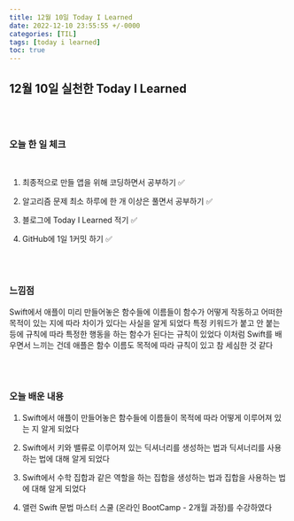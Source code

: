 ```yaml
---
title: 12월 10일 Today I Learned
date: 2022-12-10 23:55:55 +/-0000
categories: [TIL]
tags: [today i learned]
toc: true
---
```


## 12월 10일 실천한 Today I Learned

<br><br>

### 오늘 한 일 체크
<br>

1. 최종적으로 만들 앱을 위해 코딩하면서 공부하기 ✅

2. 알고리즘 문제 최소 하루에 한 개 이상은 풀면서 공부하기 ✅

3. 블로그에 Today I Learned 적기 ✅

4. GitHub에 1일 1커밋 하기 ✅

<br><br>

### 느낌점

Swift에서 애플이 미리 만들어놓은 함수들에 이름들이 함수가 어떻게 작동하고 어떠한 목적이 있는 지에 따라 차이가 있다는 사실을 알게 되었다 특정 키워드가 붙고
안 붙는 등에 규칙에 따라 특정한 행동을 하는 함수가 된다는 규칙이 있었다 이처럼 Swift를 배우면서 느끼는 건데 애플은 함수 이름도 목적에 따라 규칙이 있고 참 세심한 것 같다

<br><br>

### 오늘 배운 내용

1. Swift에서 애플이 만들어놓은 함수들에 이름들이 목적에 따라 어떻게
이루어져 있는 지 알게 되었다

1. Swift에서 키와 밸류로 이루어져 있는 딕셔너리를 생성하는 법과 딕셔너리를 사용하는 법에 대해 알게 되었다

1. Swift에서 수학 집합과 같은 역할을 하는 집합을 생성하는 법과 집합을 사용하는 법에 대해 알게 되었다

1. 앨런 Swift 문법 마스터 스쿨 (온라인 BootCamp - 2개월 과정)를 수강하였다